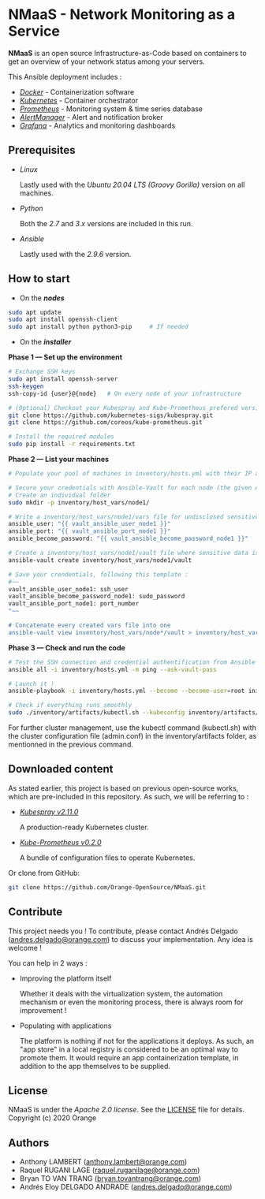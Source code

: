 # NMaaS - Network Monitoring as a Service


__NMaaS__ is an open source Infrastructure-as-Code based on containers to get an overview of your network status among your servers.

This Ansible deployment includes :
- [*Docker*](https://www.docker.com/) - Containerization software
- [*Kubernetes*](https://kubernetes.io/) - Container orchestrator
- [*Prometheus*](https://prometheus.io/) - Monitoring system & time series database
- [*AlertManager*](https://prometheus.io/docs/alerting/alertmanager/) - Alert and notification broker
- [*Grafana*](https://grafana.com/) - Analytics and monitoring dashboards


## Prerequisites

- *Linux*

   Lastly used with the *Ubuntu 20.04 LTS (Groovy Gorilla)* version on all machines.

- *Python*

   Both the *2.7* and *3.x* versions are included in this run.

- *Ansible*

   Lastly used with the *2.9.6* version.


## How to start

- On the **_nodes_**

```bash
sudo apt update	
sudo apt install openssh-client
sudo apt install python python3-pip 	# If needed
```
	
- On the **_installer_**

**Phase 1 — Set up the environment**

```bash
# Exchange SSH keys
sudo apt install openssh-server		
ssh-keygen
ssh-copy-id {user}@{node}	# On every node of your infrastructure

# (Optional) Checkout your Kubespray and Kube-Prometheus prefered version if needed
git clone https://github.com/kubernetes-sigs/kubespray.git
git clone https://github.com/coreos/kube-prometheus.git

# Install the required modules
sudo pip install -r requirements.txt
```


**Phase 2 — List your machines**

```bash
# Populate your pool of machines in inventory/hosts.yml with their IP adresses (the given example uses 1 master and 2 workers)

# Secure your credentials with Ansible-Vault for each node (the given example checks for a machine called node1)
# Create an individual folder
sudo mkdir -p inventory/host_vars/node1/

# Write a inventory/host_vars/node1/vars file for undisclosed sensitive data, following this template :
ansible_user: "{{ vault_ansible_user_node1 }}"
ansible_port: "{{ vault_ansible_port_node1 }}"
ansible_become_password: "{{ vault_ansible_become_password_node1 }}"

# Create a inventory/host_vars/node1/vault file where sensitive data is encrypted
ansible-vault create inventory/host_vars/node1/vault

# Save your crendentials, following this template : 
#~~
vault_ansible_user_node1: ssh_user
vault_ansible_become_password_node1: sudo_password
vault_ansible_port_node1: port_number
"~~

# Concatenate every created vars file into one
ansible-vault view inventory/host_vars/node*/vault > inventory/host_vars/vault && ansible-vault encrypt inventory/host_vars/vault
```
	
**Phase 3 — Check and run the code**

```bash
# Test the SSH connection and credential authentification from Ansible
ansible all -i inventory/hosts.yml -m ping --ask-vault-pass

# Launch it !
ansible-playbook -i inventory/hosts.yml --become --become-user=root init.yml --ask-vault-pass  -e@inventory/host_vars/vault -vvv

# Check if everything runs smoothly
sudo ./inventory/artifacts/kubectl.sh --kubeconfig inventory/artifacts/admin.conf get all --all-namespaces
```

For further cluster management, use the kubectl command (kubectl.sh) with the cluster configuration file (admin.conf) in the inventory/artifacts folder, as mentionned in the previous command.




## Downloaded content

As stated earlier, this project is based on previous open-source works, which are pre-included in this repository. As such, we will be referring to :
- [*Kubespray v2.11.0*](https://github.com/kubernetes-sigs/kubespray)

   A production-ready Kubernetes cluster.

- [*Kube-Prometheus v0.2.0*](https://github.com/coreos/kube-prometheus)

   A bundle of configuration files to operate Kubernetes.

Or clone from GitHub:

```bash
git clone https://github.com/Orange-OpenSource/NMaaS.git
```


## Contribute	

This project needs you !
To contribute, please contact Andrés Delgado (andres.delgado@orange.com) to discuss your implementation. Any idea is welcome !

You can help in 2 ways :
- Improving the platform itself

   Whether it deals with the virtualization system, the automation mechanism or even the monitoring process, there is always room for improvement !

- Populating with applications

   The platform is nothing if not for the applications it deploys. As such, an "app store" in a local registry is considered to be an optimal way to promote them. It would require an app containerization template, in addition to the app themselves to be supplied.


## License

NMaaS is under the _Apache 2.0 license_. See the [LICENSE](LICENSE) file for details.
Copyright (c) 2020 Orange


## Authors

- Anthony LAMBERT 		(anthony.lambert@orange.com)
- Raquel RUGANI LAGE		(raquel.ruganilage@orange.com)
- Bryan TO VAN TRANG 		(bryan.tovantrang@orange.com)
- Andrés Eloy DELGADO ANDRADE 	(andres.delgado@orange.com)
